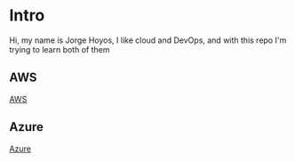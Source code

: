 # **Intro**

Hi, my name is Jorge Hoyos, I like cloud and DevOps, and with this repo I'm trying to learn both of them

## **AWS**

[AWS](aws/)

## **Azure**

[Azure](azure/)
